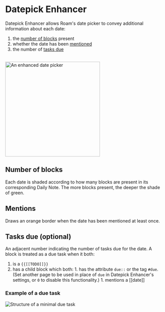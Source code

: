# Datepick Enhancer

Datepick Enhancer allows Roam's date picker to convey additional information about each date:

1. the [number of blocks](#number-of-blocks) present
1. whether the date has been [mentioned](#mentions)
1. the number of [tasks due](#tasks-due-optional)

<br>
<img alt="An enhanced date picker" src="https://user-images.githubusercontent.com/23192045/208814065-23c13f81-0796-4ff4-be74-0ef1522b89e9.png" width="300">

## Number of blocks

Each date is shaded according to how many blocks are present in its corresponding Daily Note. The more blocks present, the deeper the shade of green.

## Mentions

Draws an orange border when the date has been mentioned at least once.

## Tasks due (optional)

An adjacent number indicating the number of tasks due for the date. A block is treated as a due task when it both:

  1. is a `{{[[TODO]]}}`
  1. has a child block which both:
    1. has the attribute `due::` or the tag `#due`. (Set another page to be used in place of `due` in Datepick Enhancer's settings, or `0` to disable this functionality.)
    1. mentions a [[date]]

### Example of a due task

![Structure of a minimal due task](https://user-images.githubusercontent.com/23192045/209608158-f3166598-685d-4dd7-9a58-16cabd067db5.png)
